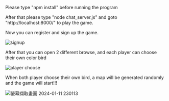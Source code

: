 Please type "npm install" before running the program

After that please type "node chat_server.js" and goto "http://localhost:8000/" 
to play the game.

Now you can register and sign up the game.

![signup](https://github.com/AlphaLee1113/Multi-player-Flappy-bird/assets/113546167/3fd50540-d910-42fa-90e7-136177aaf4a5)

After that you can open 2 different browse, and each player can choose their own color bird

![player choose](https://github.com/AlphaLee1113/Multi-player-Flappy-bird/assets/113546167/4c595bcd-c69f-4d30-ab96-ae951f320b5e)

When both player choose their own bird, a map will be generated randomly and the game will start!!!

![螢幕擷取畫面 2024-01-11 230113](https://github.com/AlphaLee1113/Multi-player-Flappy-bird/assets/113546167/f9ef250c-3205-46e5-9939-22f2d271df05)
